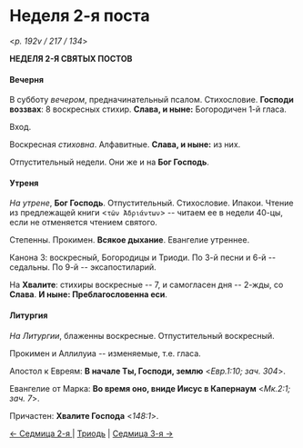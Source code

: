 
# Неделя 2-я поста

<*p. 192v / 217 / 134*>

**НЕДЕЛЯ 2-Я СВЯТЫХ ПОСТОВ**

#### Вечерня

В субботу *вечером*, предначинательный псалом. Стихословие. **Господи воззвах**: 8 воскресных 
стихир. **Слава, и ныне:** Богородичен 1-й гласа. 

Вход.

Воскресная *стиховна*. Алфавитные. **Слава, и ныне:** из них.  

Отпустительный недели. 
Они же и на **Бог Господь**.

#### Утреня

*На утрене*, **Бог Господь**. Отпустительный. Стихословие. Ипакои. 
Чтение из предлежащей книги <`τῶν Ἀδριάντων`> -- читаем ее в недели 40-цы, если не отменяется 
чтением святого. 

Степенны. Прокимен. **Всякое дыхание**. Евангелие утреннее. 

Канона 3: воскресный, Богородицы и Триоди.
По 3-й песни и 6-й -- седальны. 
По 9-й -- эксапостиларий. 

На **Хвалите**: стихиры воскресные -- 7, и самогласен дня -- 2-жды, со **Слава**. 
**И ныне: Преблагословенна еси**. 

#### Литургия

*На Литургии*, блаженны воскресные. Отпустительный воскресный.  

Прокимен и Аллилуиа -- изменяемые, т.е. гласа. 

Апостол к Евреям: **В начале Ты, Господи, землю** <*Евр.1:10; зач. 304*>.

Евангелие от Марка: **Во время оно, вниде Иисус в Капернаум** <*Мк.2:1; зач. 7*>. 

Причастен: **Хвалите Господа** <*148:1*>. 

[← Седмица 2-я ](A_09_MES_week2.md) | [Триодь](README.md) | [Седмица 3-я →](A_11_MES_week3.md)
